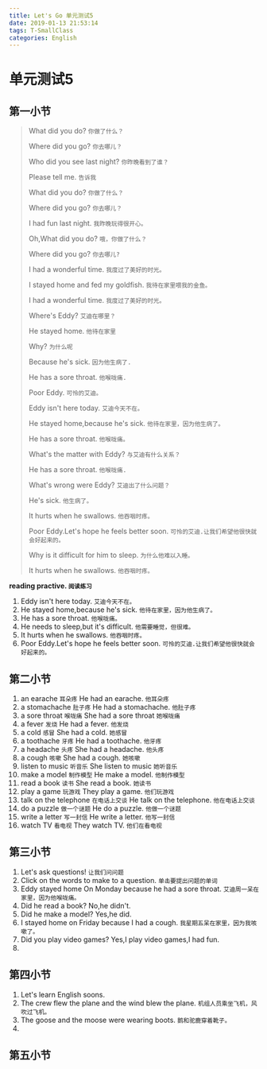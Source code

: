 ```yaml
---
title: Let's Go 单元测试5
date: 2019-01-13 21:53:14
tags: T-SmallClass
categories: English
---
```


# 单元测试5

## 第一小节

> What did you do? `你做了什么？`
> 
> Where did you go? `你去哪儿？`
> 
> Who did you see last night? `你昨晚看到了谁？`
> 
> Please tell me. `告诉我`
> 
> What did you do? `你做了什么？`
> 
> Where did you go? `你去哪儿？`
> 
> I had fun last night. `我昨晚玩得很开心。`
> 
> Oh,What did you do? `哦，你做了什么？`
> 
> Where did you go? `你去哪儿?`
> 
> I had a wonderful time. `我度过了美好的时光。`
> 
> I stayed home and fed my goldfish. `我待在家里喂我的金鱼。`
> 
> I had a wonderful time. `我度过了美好的时光。`
> 
> Where's Eddy? `艾迪在哪里？`
> 
> He stayed home. `他待在家里`
> 
> Why? `为什么呢`
> 
> Because he's sick. `因为他生病了.`
> 
> He has a sore throat. `他喉咙痛.`
> 
> Poor Eddy. `可怜的艾迪。`
> 
> Eddy isn't here today. `艾迪今天不在。`
> 
> He stayed home,because he's sick. `他待在家里，因为他生病了。`
> 
> He has a sore throat. `他喉咙痛。`
> 
> What's the matter with Eddy? `与艾迪有什么关系？`
> 
> He has a sore throat. `他喉咙痛.`
> 
> What's wrong were Eddy? `艾迪出了什么问题？`
> 
> He's sick. `他生病了。`
> 
> It hurts when he swallows. `他吞咽时疼。`
> 
> Poor Eddy.Let's hope he feels better soon. `可怜的艾迪.让我们希望他很快就会好起来的。`
> 
> Why is it difficult for him to sleep. `为什么他难以入睡。`
> 
> It hurts when he swallows. `他吞咽时疼。`


**reading practive. `阅读练习`**

1. Eddy isn't here today. `艾迪今天不在。`
2. He stayed home,because he's sick. `他待在家里，因为他生病了。`
3. He has a sore throat. `他喉咙痛。`
4. He needs to sleep,but it's difficult. `他需要睡觉，但很难。`
5. It hurts when he swallows. `他吞咽时疼。`
6. Poor Eddy.Let's hope he feels better soon. `可怜的艾迪.让我们希望他很快就会好起来的。`



## 第二小节

1. an earache `耳朵疼` He had an earache. `他耳朵疼`
2. a stomachache `肚子疼` He had a stomachache. `他肚子疼`
3. a sore throat `喉咙痛` She had a sore throat `她喉咙痛`
4. a fever `发烧` He had a fever. `他发烧`
5. a cold `感冒` She had a cold. `她感冒`
6. a toothache `牙疼` He had a toothache. `他牙疼`
7. a headache `头疼` She had a headache. `他头疼`
8. a cough `咳嗽` She had a cough. `她咳嗽`
9. listen to music `听音乐` She listen to music `她听音乐`
10. make a model `制作模型` He make a model. `他制作模型`
11. read a book `读书` She read a book. `她读书`
12. play a game `玩游戏` They play a game. `他们玩游戏`
13. talk on the telephone `在电话上交谈` He talk on the telephone. `他在电话上交谈`
14. do a puzzle `做一个谜题` He do a puzzle. `他做一个谜题`
15. write a letter `写一封信` He write a letter. `他写一封信`
16. watch TV `看电视` They watch TV. `他们在看电视`


## 第三小节

1. Let's ask questions! `让我们问问题`
2. Click on the words to make to a question. `单击要提出问题的单词`
3. Eddy stayed home On Monday because he had a sore throat. `艾迪周一呆在家里，因为他喉咙痛。`
4. Did he read a book?  No,he didn't. 
5. Did he make a model? Yes,he did.
6. I stayed home on Friday because I had a cough. `我星期五呆在家里，因为我咳嗽了。`
7. Did you play video games? Yes,I play video games,I had fun.
8. 

## 第四小节

1. Let's learn English soons. 
2. The crew flew the plane and the wind blew the plane. `机组人员乘坐飞机，风吹过飞机。`
3. The goose and the moose were wearing boots. `鹅和驼鹿穿着靴子。`
4. 

## 第五小节